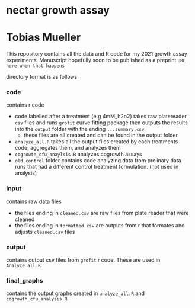 # nectar growth assay
# Tobias Mueller

This repository contains all the data and R code for my 2021 growth assay experiments. Manuscript hopefully soon to be published as a preprint `URL here when that happens`




directory format is as follows

### code
contains r code

* code labelled after a treatment (e.g 4mM_h2o2) takes raw platereader `csv` files and runs `grofit` curve fitting package then outputs the results into the `output` folder with the ending `...summary.csv`
  + these files are all created and can be found in the output folder
* `analyze_all.R` takes all the output files created by each treatments code, aggregates them, and analyzes them
* `cogrowth_cfu_anaylsis.R` analyzes cogrowth assays
* `old_control` folder contains code analyzing data from prelinary data runs that had a different control treatment formulation. (not used in analysis)

### input
contains raw data files

* the files ending in `cleaned.csv` are raw files from plate reader that were cleaned
* the files ending in `formatted.csv` are outputs from r that formates and adjusts `cleaned.csv` files
    
### output
contains output csv files from `grofit` r code. These are used in `Analyze_all.R` 

### final_graphs
contains the output graphs created in `analyze_all.R` and `cogrowth_cfu_analysis.R`





